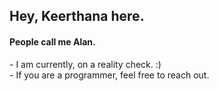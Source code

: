 <h2>Hey, Keerthana here.</h2> 
<h4>People call me Alan.</h4> 
<p>- I am currently, on a reality check. :)<br>- If you are a programmer, feel free to reach out.</p> 
<!---    
keerthana5958v/keerthana5958v is a ✨ special ✨ repository because its `README.md` (this file) appears on your GitHub profile. 
You can click the Preview link to take a look at your changes.
--->
  
